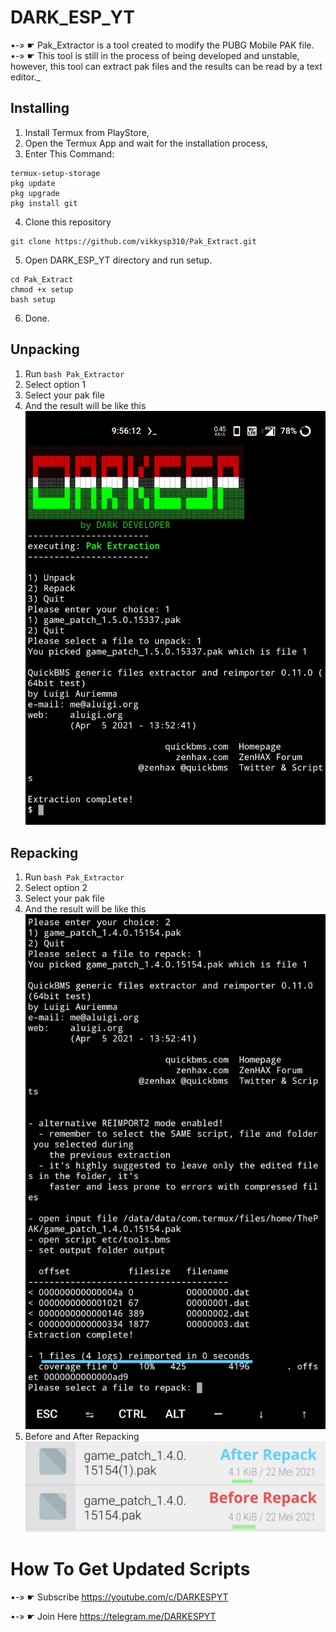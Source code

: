 # DARK_ESP_YT
•-» ☛ Pak_Extractor is a tool created to modify the PUBG Mobile PAK file.
•-» ☛ This tool is still in the process of being developed and unstable, however, this tool can extract pak files and the results can be read by a text editor._

## Installing
1. Install Termux from PlayStore,
2. Open the Termux App and wait for the installation process,
3. Enter This Command:
```
termux-setup-storage
pkg update
pkg upgrade
pkg install git
```
4. Clone this repository
```
git clone https://github.com/vikkysp310/Pak_Extract.git
```
5. Open DARK_ESP_YT directory and run setup.
```
cd Pak_Extract
chmod +x setup
bash setup
```
6. Done.

## Unpacking
1. Run `bash Pak_Extractor`
2. Select option 1
3. Select your pak file
4. And the result will be like this
![Result](/screenshot/complete_extraction.jpg)

## Repacking
1. Run `bash Pak_Extractor`
2. Select option 2
3. Select your pak file
4. And the result will be like this
![Result](/screenshot/complete_repacking.jpg)
5. Before and After Repacking
![Result](/screenshot/beforeafter_repacking.jpg)

# How To Get Updated Scripts
•-» ☛ Subscribe
https://youtube.com/c/DARKESPYT

•-» ☛ Join Here
https://telegram.me/DARKESPYT
